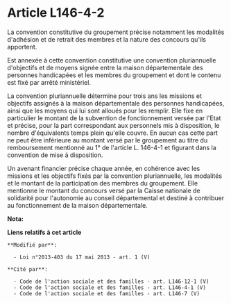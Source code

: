 # Article L146-4-2

La convention constitutive du groupement précise notamment les modalités d'adhésion et de retrait des membres et la nature
des concours qu'ils apportent. 

Est annexée à cette convention constitutive une convention pluriannuelle d'objectifs et de moyens signée entre la maison
départementale des personnes handicapées et les membres du groupement et dont le contenu est fixé par arrêté ministériel. 

La convention pluriannuelle détermine pour trois ans les missions et objectifs assignés à la maison départementale des
personnes handicapées, ainsi que les moyens qui lui sont alloués pour les remplir. Elle fixe en particulier le montant de la
subvention de fonctionnement versée par l'Etat et précise, pour la part correspondant aux personnels mis à disposition, le
nombre d'équivalents temps plein qu'elle couvre. En aucun cas cette part ne peut être inférieure au montant versé par le
groupement au titre du remboursement mentionné au 1° de l'article L. 146-4-1 et figurant dans la convention de mise à
disposition. 

Un avenant financier précise chaque année, en cohérence avec les missions et les objectifs fixés par la convention
pluriannuelle, les modalités et le montant de la participation des membres du groupement. Elle mentionne le montant du
concours versé par la Caisse nationale de solidarité pour l'autonomie au conseil départemental et destiné à contribuer au
fonctionnement de la maison départementale.

**Nota:**



**Liens relatifs à cet article**

	**Modifié par**:

	  - Loi n°2013-403 du 17 mai 2013 - art. 1 (V)

	**Cité par**:

	  - Code de l'action sociale et des familles - art. L146-12-1 (V)
	  - Code de l'action sociale et des familles - art. L146-4-1 (V)
	  - Code de l'action sociale et des familles - art. L146-7 (V)
